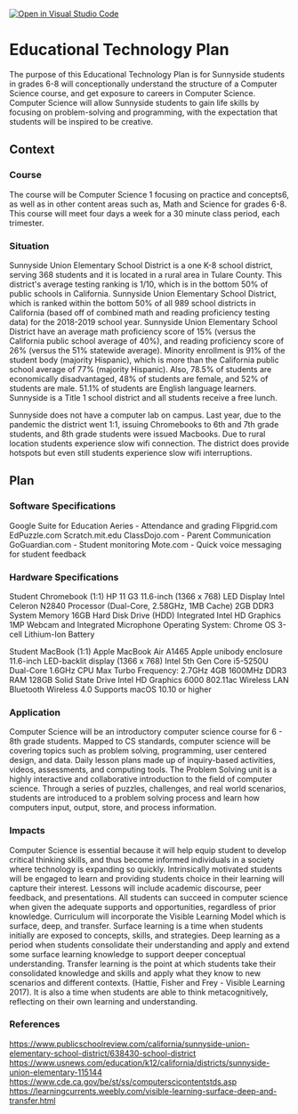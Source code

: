 [![Open in Visual Studio Code](https://classroom.github.com/assets/open-in-vscode-f059dc9a6f8d3a56e377f745f24479a46679e63a5d9fe6f495e02850cd0d8118.svg)](https://classroom.github.com/online_ide?assignment_repo_id=5749707&assignment_repo_type=AssignmentRepo)
# Educational Technology Plan

The purpose of this Educational Technology Plan is for Sunnyside students in grades 6-8 will conceptionally understand the structure of a Computer Science course, and get exposure to careers in Computer Science. Computer Science will allow Sunnyside students to gain life skills by focusing on problem-solving and programming, with the expectation that students will be inspired to be creative. 

## Context

### Course

The course will be Computer Science 1 focusing on practice and concepts6, as well as in other content areas such as, Math and Science for grades 6-8. This course will meet four days a week for a 30 minute class period, each trimester. 

### Situation

Sunnyside Union Elementary School District is a one K-8 school district, serving 368 students and it is located in a rural area in Tulare County. This district's average testing ranking is 1/10, which is in the bottom 50% of public schools in California. Sunnyside Union Elementary School District, which is ranked within the bottom 50% of all 989 school districts in California (based off of combined math and reading proficiency testing data) for the 2018-2019 school year. Sunnyside Union Elementary School District have an average math proficiency score of 15% (versus the California public school average of 40%), and reading proficiency score of 26% (versus the 51% statewide average). Minority enrollment is 91% of the student body (majority Hispanic), which is more than the California public school average of 77% (majority Hispanic). Also, 78.5% of students are economically disadvantaged, 48% of students are female, and 52% of students are male. 51.1% of students are English language learners. Sunnyside is a Title 1 school district and all students receive a free lunch. 

Sunnyside does not have a computer lab on campus. Last year, due to the pandemic the district went 1:1, issuing Chromebooks to 6th and 7th grade students, and 8th grade students were issued Macbooks. Due to rural location students experience slow wifi connection. The district does provide hotspots but even still students experience slow wifi interruptions. 


## Plan

### Software Specifications

Google Suite for Education
Aeries - Attendance and grading
Flipgrid.com
EdPuzzle.com
Scratch.mit.edu
ClassDojo.com - Parent Communication
GoGuardian.com - Student monitoring 
Mote.com - Quick voice messaging for student feedback

### Hardware Specifications

Student Chromebook (1:1)
HP 11 G3 
  11.6-inch (1366 x 768) LED Display
  Intel Celeron N2840 Processor (Dual-Core, 2.58GHz, 1MB Cache)
  2GB DDR3 System Memory
  16GB  Hard Disk Drive (HDD)
  Integrated Intel HD Graphics
  1MP Webcam and Integrated Microphone
  Operating System: Chrome OS
  3-cell Lithium-Ion Battery
  
Student MacBook (1:1)
Apple MacBook Air A1465
  Apple unibody enclosure
  11.6-inch LED-backlit display (1366 x 768)
  Intel 5th Gen Core i5-5250U Dual-Core 1.6GHz CPU
  Max Turbo Frequency: 2.7GHz
  4GB 1600MHz DDR3 RAM
  128GB Solid State Drive
  Intel HD Graphics 6000
  802.11ac Wireless LAN
  Bluetooth Wireless 4.0
  Supports macOS 10.10 or higher
  
### Application

Computer Science will be an introductory computer science course for 6 - 8th grade students. Mapped to CS standards, computer science will be covering topics such as problem solving, programming, user centered design, and data. Daily lesson plans made up of inquiry-based activities, videos, assessments, and computing tools. The Problem Solving unit is a highly interactive and collaborative introduction to the field of computer science. Through a series of puzzles, challenges, and real world scenarios, students are introduced to a problem solving process and learn how computers input, output, store, and process information. 

### Impacts

Computer Science is essential because it will help equip student to develop critical thinking skills, and thus become informed individuals in a society where technology is expanding so quickly. Intrinsically motivated students will be engaged to learn and providing students choice in their learning will capture their interest. Lessons will include academic discourse, peer feedback, and presentations. All students can succeed in computer science when given the adequate supports and opportunities, regardless of prior knowledge. Curriculum will incorporate the Visible Learning Model which is surface, deep, and transfer. Surface learning is a time when students initially are exposed to concepts, skills, and strategies. Deep learning as a period when students consolidate their understanding and apply and extend some surface learning knowledge to support deeper conceptual understanding. Transfer learning is the point at which students take their consolidated knowledge and skills and apply what they know to new scenarios and different contexts. (Hattie, Fisher and Frey - Visible Learning 2017). It is also a time when students are able to think metacognitively, reflecting on their own learning and understanding.

### References

https://www.publicschoolreview.com/california/sunnyside-union-elementary-school-district/638430-school-district
https://www.usnews.com/education/k12/california/districts/sunnyside-union-elementary-115144
https://www.cde.ca.gov/be/st/ss/computerscicontentstds.asp
https://learningcurrents.weebly.com/visible-learning-surface-deep-and-transfer.html


